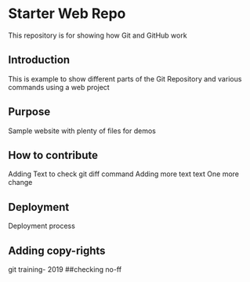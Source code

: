 # Starter Web Repo

This repository is for showing how Git and GitHub work

## Introduction
This is example to show different parts of the Git Repository and various commands using a web project
## Purpose

Sample website with plenty of files for demos
## How to contribute
Adding Text to check git diff command
Adding more text
text
One more change
## Deployment
Deployment process

## Adding copy-rights
git training- 2019
##checking no-ff